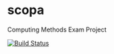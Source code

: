 # scopa
Computing Methods Exam Project


[![Build Status](https://travis-ci.com/andreorto98/scopa.svg?branch=main)](https://travis-ci.com/andreorto98/scopa)
